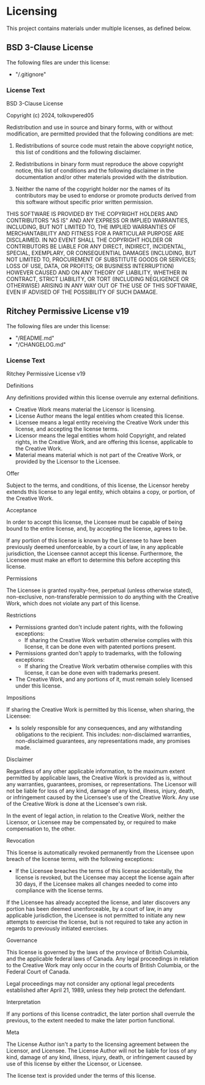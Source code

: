 # Licensing

This project contains materials under multiple licenses, as defined below.

## BSD 3-Clause License

The following files are under this license:
- "/.gitignore"

### License Text

BSD 3-Clause License

Copyright (c) 2024, tolkovpered05

Redistribution and use in source and binary forms, with or without
modification, are permitted provided that the following conditions are met:

1. Redistributions of source code must retain the above copyright notice, this
   list of conditions and the following disclaimer.

2. Redistributions in binary form must reproduce the above copyright notice,
   this list of conditions and the following disclaimer in the documentation
   and/or other materials provided with the distribution.

3. Neither the name of the copyright holder nor the names of its
   contributors may be used to endorse or promote products derived from
   this software without specific prior written permission.

THIS SOFTWARE IS PROVIDED BY THE COPYRIGHT HOLDERS AND CONTRIBUTORS "AS IS"
AND ANY EXPRESS OR IMPLIED WARRANTIES, INCLUDING, BUT NOT LIMITED TO, THE
IMPLIED WARRANTIES OF MERCHANTABILITY AND FITNESS FOR A PARTICULAR PURPOSE ARE
DISCLAIMED. IN NO EVENT SHALL THE COPYRIGHT HOLDER OR CONTRIBUTORS BE LIABLE
FOR ANY DIRECT, INDIRECT, INCIDENTAL, SPECIAL, EXEMPLARY, OR CONSEQUENTIAL
DAMAGES (INCLUDING, BUT NOT LIMITED TO, PROCUREMENT OF SUBSTITUTE GOODS OR
SERVICES; LOSS OF USE, DATA, OR PROFITS; OR BUSINESS INTERRUPTION) HOWEVER
CAUSED AND ON ANY THEORY OF LIABILITY, WHETHER IN CONTRACT, STRICT LIABILITY,
OR TORT (INCLUDING NEGLIGENCE OR OTHERWISE) ARISING IN ANY WAY OUT OF THE USE
OF THIS SOFTWARE, EVEN IF ADVISED OF THE POSSIBILITY OF SUCH DAMAGE.

## Ritchey Permissive License v19

The following files are under this license:
- "/README.md"
- "/CHANGELOG.md"

### License Text

Ritchey Permissive License v19

Definitions

Any definitions provided within this license overrule any external definitions.

- Creative Work means material the Licensor is licensing.
- License Author means the legal entities whom created this license.
- Licensee means a legal entity receiving the Creative Work under this license, and accepting the license terms.
- Licensor means the legal entities whom hold Copyright, and related rights, in the Creative Work, and are offering this license, applicable to the Creative Work.
- Material means material which is not part of the Creative Work, or provided by the Licensor to the Licensee. 

Offer

Subject to the terms, and conditions, of this license, the Licensor hereby extends this license to any legal entity, which obtains a copy, or portion, of the Creative Work.

Acceptance

In order to accept this license, the Licensee must be capable of being bound to the entire license, and, by accepting the license, agrees to be.

If any portion of this license is known by the Licensee to have been previously deemed unenforceable, by a court of law, in any applicable jurisdiction, the Licensee cannot accept this license. Furthermore, the Licensee must make an effort to determine this before accepting this license. 

Permissions

The Licensee is granted royalty-free, perpetual (unless otherwise stated), non-exclusive, non-transferable permission to do anything with the Creative Work, which does not violate any part of this license.

Restrictions

- Permissions granted don't include patent rights, with the following exceptions:
  + If sharing the Creative Work verbatim otherwise complies with this license, it can be done even with patented portions present.
- Permissions granted don't apply to trademarks, with the following exceptions: 
  + If sharing the Creative Work verbatim otherwise complies with this license, it can be done even with trademarks present.
- The Creative Work, and any portions of it, must remain solely licensed under this license.

Impositions

If sharing the Creative Work is permitted by this license, when sharing, the Licensee:
- Is solely responsible for any consequences, and any withstanding obligations to the recipient. This includes: non-disclaimed warranties, non-disclaimed guarantees, any representations made, any promises made.

Disclaimer

Regardless of any other applicable information, to the maximum extent permitted by applicable laws, the Creative Work is provided as is, without any warranties, guarantees, promises, or representations. The Licensor will not be liable for loss of any kind, damage of any kind, illness, injury, death, or infringement caused by the Licensee's use of the Creative Work. Any use of the Creative Work is done at the Licensee's own risk.

In the event of legal action, in relation to the Creative Work, neither the Licensor, or Licensee may be compensated by, or required to make compensation to, the other.

Revocation

This license is automatically revoked permanently from the Licensee upon breach of the license terms, with the following exceptions:
- If the Licensee breaches the terms of this license accidentally, the license is revoked, but the Licensee may accept the license again after 30 days, if the Licensee makes all changes needed to come into compliance with the license terms.

If the Licensee has already accepted the license, and later discovers any portion has been deemed unenforceable, by a court of law, in any applicable jurisdiction, the Licensee is not permitted to initiate any new attempts to exercise the license, but is not required to take any action in regards to previously initiated exercises.

Governance

This license is governed by the laws of the province of British Columbia, and the applicable federal laws of Canada. Any legal proceedings in relation to the Creative Work may only occur in the courts of British Columbia, or the Federal Court of Canada. 

Legal proceedings may not consider any optional legal precedents established after April 21, 1989, unless they help protect the defendant.

Interpretation

If any portions of this license contradict, the later portion shall overrule the previous, to the extent needed to make the later portion functional.

Meta

The License Author isn't a party to the licensing agreement between the Licensor, and Licensee. The License Author will not be liable for loss of any kind, damage of any kind, illness, injury, death, or infringement caused by use of this license by either the Licensor, or Licensee.

The license text is provided under the terms of this license.